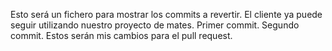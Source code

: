 Esto será un fichero para mostrar los commits a revertir. El cliente ya puede seguir utilizando nuestro proyecto de mates. Primer commit. Segundo commit. Estos serán mis cambios para el pull request.
